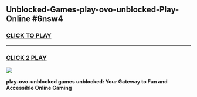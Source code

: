 
## Unblocked-Games-play-ovo-unblocked-Play-Online #6nsw4
<h3>
<a href="https://news.freeplayer.one?title=play-ovo-unblocked&ref=3">CLICK TO PLAY</a></h3>
<hr>

<h3>
<a href="https://news.freeplayer.one?title=play-ovo-unblocked&ref=3">CLICK 2 PLAY</a>
  
</h3>

<a href="https://news.freeplayer.one?title=play-ovo-unblocked&ref=3"><img src="https://clearcache.store/games.png"></a>


**play-ovo-unblocked games unblocked: Your Gateway to Fun and Accessible Online Gaming**
